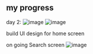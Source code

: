 ## my progress 
day 2:
![image](https://user-images.githubusercontent.com/86775678/204094122-7526f74b-f44a-4800-911d-35a6e0079a5b.png) 
![image](https://user-images.githubusercontent.com/86775678/204192347-64847f99-ee2d-48cb-9064-3d5e8ebedbe7.png)

build UI design for home screen

on going Search screen
![image](https://user-images.githubusercontent.com/86775678/204477993-39b31cc6-0239-46e3-b48f-e82ae3060623.png)
